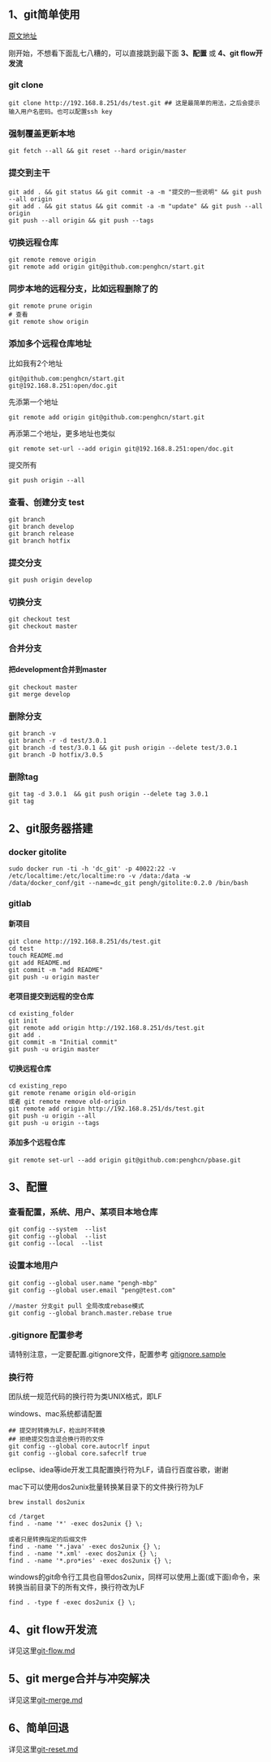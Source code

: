 ## 1、git简单使用
[原文地址](https://github.com/penghcn/start/blob/master/git/get-start.md)

刚开始，不想看下面乱七八糟的，可以直接跳到最下面 **3、配置** 或 **4、git flow开发流**

### git clone
    git clone http://192.168.8.251/ds/test.git ## 这是最简单的用法，之后会提示输入用户名密码。也可以配置ssh key
### 强制覆盖更新本地
    git fetch --all && git reset --hard origin/master

### 提交到主干
    git add . && git status && git commit -a -m "提交的一些说明" && git push --all origin
    git add . && git status && git commit -a -m "update" && git push --all origin
    git push --all origin && git push --tags

### 切换远程仓库
    git remote remove origin
    git remote add origin git@github.com:penghcn/start.git

### 同步本地的远程分支，比如远程删除了的
    git remote prune origin
    # 查看
    git remote show origin
    
### 添加多个远程仓库地址
比如我有2个地址
    
    git@github.com:penghcn/start.git
    git@192.168.8.251:open/doc.git

先添第一个地址
    
    git remote add origin git@github.com:penghcn/start.git
再添第二个地址，更多地址也类似
    
    git remote set-url --add origin git@192.168.8.251:open/doc.git
提交所有

    git push origin --all
    
### 查看、创建分支 test
    git branch
    git branch develop
    git branch release 
    git branch hotfix
### 提交分支
    git push origin develop
### 切换分支
    git checkout test
    git checkout master
### 合并分支
#### 把development合并到master
    git checkout master
    git merge develop
### 删除分支
    git branch -v  
    git branch -r -d test/3.0.1
    git branch -d test/3.0.1 && git push origin --delete test/3.0.1
    git branch -D hotfix/3.0.5  

### 删除tag
    git tag -d 3.0.1  && git push origin --delete tag 3.0.1
    git tag
    
## 2、git服务器搭建
### docker gitolite
    sudo docker run -ti -h 'dc_git' -p 40022:22 -v /etc/localtime:/etc/localtime:ro -v /data:/data -w /data/docker_conf/git --name=dc_git pengh/gitolite:0.2.0 /bin/bash
### gitlab
#### 新项目
    git clone http://192.168.8.251/ds/test.git
    cd test
    touch README.md
    git add README.md
    git commit -m "add README"
    git push -u origin master

#### 老项目提交到远程的空仓库
    cd existing_folder
    git init
    git remote add origin http://192.168.8.251/ds/test.git
    git add .
    git commit -m "Initial commit"
    git push -u origin master

#### 切换远程仓库
    cd existing_repo
    git remote rename origin old-origin 
    或者 git remote remove old-origin
    git remote add origin http://192.168.8.251/ds/test.git
    git push -u origin --all
    git push -u origin --tags
#### 添加多个远程仓库
    git remote set-url --add origin git@github.com:penghcn/pbase.git

## 3、配置
### 查看配置，系统、用户、某项目本地仓库
    git config --system  --list
    git config --global  --list
    git config --local  --list

### 设置本地用户
    git config --global user.name "pengh-mbp"
    git config --global user.email "peng@test.com"

    //master 分支git pull 全局改成rebase模式
    git config --global branch.master.rebase true

### .gitignore 配置参考
请特别注意，一定要配置.gitignore文件，配置参考 [gitignore.sample](./gitignore.sample)

### 换行符
团队统一规范代码的换行符为类UNIX格式，即LF

windows、mac系统都请配置

    ## 提交时转换为LF，检出时不转换
    ## 拒绝提交包含混合换行符的文件
    git config --global core.autocrlf input
    git config --global core.safecrlf true

eclipse、idea等ide开发工具配置换行符为LF，请自行百度谷歌，谢谢

mac下可以使用dos2unix批量转换某目录下的文件换行符为LF

    brew install dos2unix

    cd /target
    find . -name '*' -exec dos2unix {} \;

    或者只是转换指定的后缀文件
    find . -name '*.java' -exec dos2unix {} \;
    find . -name '*.xml' -exec dos2unix {} \;
    find . -name '*.pro*ies' -exec dos2unix {} \;

windows的git命令行工具也自带dos2unix，同样可以使用上面(或下面)命令，来转换当前目录下的所有文件，换行符改为LF

    find . -type f -exec dos2unix {} \;

## 4、git flow开发流
详见这里[git-flow.md](./git-flow.md)

## 5、git merge合并与冲突解决
详见这里[git-merge.md](./git-merge.md)

## 6、简单回退
详见这里[git-reset.md](./git-reset.md)
